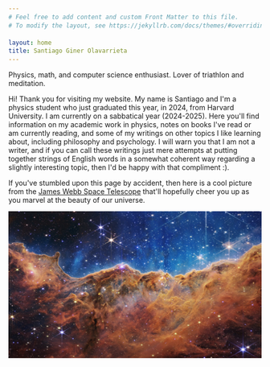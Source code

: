 ```yaml
---
# Feel free to add content and custom Front Matter to this file.
# To modify the layout, see https://jekyllrb.com/docs/themes/#overriding-theme-defaults

layout: home
title: Santiago Giner Olavarrieta
---
```

Physics, math, and computer science enthusiast. Lover of triathlon and meditation.

Hi! Thank you for visiting my website. My name is Santiago and I'm a physics student who just graduated this year, in 2024, from Harvard University. I am currently on a sabbatical year (2024-2025). Here you'll find information on my academic work in physics, notes on books I've read or am currently reading, and some of my writings on other topics I like learning about, including philosophy and psychology. I will warn you that I am not a writer, and if you can call these writings just mere attempts at putting together strings of English words in a somewhat coherent way regarding a slightly interesting topic, then I'd be happy with that compliment :).

If you've stumbled upon this page by accident, then here is a cool picture from the [James Webb Space Telescope](https://webbtelescope.org/images) that'll hopefully cheer you up as you marvel at the beauty of our universe.

![Image from James Webb Space Telescope](./assets/webb.jpg)
